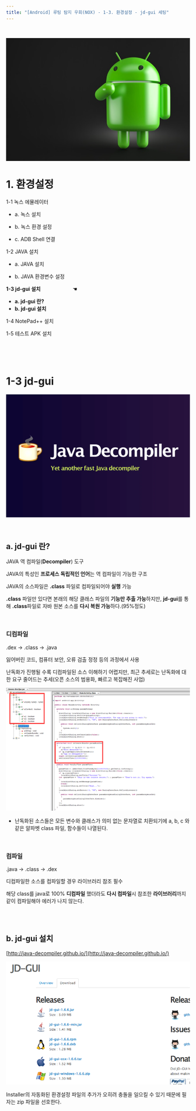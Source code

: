 ```yaml
---
title: "[Android] 루팅 탐지 우회(NOX) - 1-3. 환경설정 - jd-gui 세팅"
---
```


<br>

![image-20221025094948065](https://raw.githubusercontent.com/EONION-TH3DB/image_repo/main/img2/image-20221025094948065.png)

# **1. 환경설정**

1-1 녹스 에뮬레이터

- a. 녹스 설치

- b. 녹스 환경 설정

- c.  ADB Shell 연결

1-2 JAVA 설치

- a. JAVA 설치

- b. JAVA 환경변수 설정

**1-3 jd-gui 설치** &emsp;&emsp;&emsp;&emsp;&emsp;&emsp;☚

- **a. jd-gui 란?**
- **b. jd-gui 설치**

1-4 NotePad++ 설치

1-5 테스트 APK 설치

<BR>

<BR>

<BR>

# **1-3 jd-gui**

![image-20221025095045030](https://raw.githubusercontent.com/EONION-TH3DB/image_repo/main/img2/image-20221025095045030.png)

<br>

## **a. jd-gui 란?**

JAVA 역 컴파일(**Decompiler**) 도구

JAVA의 특성인 **프로세스 독립적인 언어**는 역 컴파일이 가능한 구조

JAVA의 소스파일은 **.class** 파일로 컴파일되어야 **실행** 가능

**.class** 파일만 있다면 본래의 해당 클래스 파일의 **기능만 추출 가능**하지만, **jd-gui**를 통해 **.class**파일로 자바 원본 소스를 **다시 복원 가능**하다.(95%정도)

<br>

### **디컴파일**

.dex → .class → .java

잃어버린 코드, 컴퓨터 보안, 오류 검출 정정 등의 과정에서 사용

난독화가 진행될 수록 디컴파일된 소스 이해하기 어렵지만, 최근 추세로는 난독화에 대한 요구 줄어드는 추세(오픈 소스의 범용화, 빠르고 복잡해진 사업)

![image-20221025102652293](https://raw.githubusercontent.com/EONION-TH3DB/image_repo/main/img2/image-20221025102652293.png)

- 난독화된 소스들은 모든 변수와 클래스가 의미 없는 문자열로 치환되기에 a, b, c 와 같은 알파벳 class 파일, 함수들이 나열된다.

<br>

### **컴파일**

.java → .class → .dex

디컴파일한 소스를 컴파일할 경우 라이브러리 참조 필수

해당 class를 java로 100% **디컴파일** 했더라도 **다시 컴파일**시 참조한 **라이브러리**까지 같이 컴파일해야 에러가 나지 않는다.

<br>
<br>

## **b. jd-gui 설치**

[http://java-decompiler.github.io/](http://java-decompiler.github.io/)

![image-20221025104339191](https://raw.githubusercontent.com/EONION-TH3DB/image_repo/main/img2/image-20221025104339191.png)

Installer의 자동화된 환경설정 파일의 추가가 오히려 충돌을 일으킬 수 있기 때문에 필자는 zip 파일을 선호한다.

